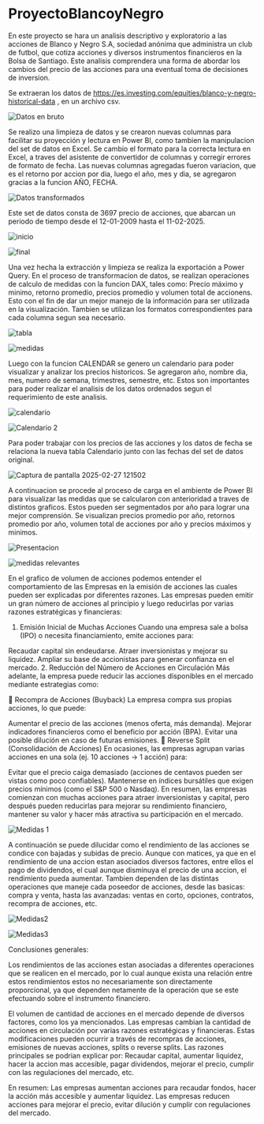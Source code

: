 # ProyectoBlancoyNegro
En este proyecto se hara un analisis descriptivo y exploratorio a las acciones de Blanco y Negro S.A, sociedad anónima que administra un club de futbol, que cotiza acciones y diversos instrumentos financieros en la Bolsa de Santiago. Este analisis comprendera una forma de abordar los cambios del precio de las acciones para una eventual toma de decisiones de inversion. 

Se extraeran los datos de https://es.investing.com/equities/blanco-y-negro-historical-data , en un archivo csv. 


![Datos en bruto](https://github.com/user-attachments/assets/f13c837c-f3d5-499e-9821-6ba5b5e892af)


Se realizo una limpieza de datos y se crearon nuevas columnas para facilitar su proyección y lectura en Power BI, como tambien la manipulacion del set de datos en Excel. Se cambio el formato para la correcta lectura en Excel, a traves del asistente de convertidor de columnas y corregir errores de formato de fecha. Las nuevas columnas agregadas fueron variacion, que es el retorno por accion por dia, luego el año, mes y dia, se agregaron gracias a la funcion AÑO, FECHA.


![Datos transformados](https://github.com/user-attachments/assets/944b5892-99a3-47c0-8c3a-eec8271f37a7)


Este set de datos consta de 3697 precio de acciones, que abarcan un periodo de tiempo desde el 12-01-2009 hasta el 11-02-2025.


![inicio](https://github.com/user-attachments/assets/f3062f31-ccab-4967-8042-7ab5417fb8ef)


![final](https://github.com/user-attachments/assets/6ca15bf5-61d3-4381-b4c5-0364477f678b)


Una vez hecha la extracción y limpieza se realiza la exportación a Power Query. En el proceso de transformacion de datos, se realizan  operaciones de calculo de medidas con la funcion DAX, tales como: Precio máximo y minimo, retorno promedio, precios promedio y volumen total de accionens. Esto con el fin de dar un mejor manejo de la información para ser utilizada en la visualización. Tambien se utilizan los formatos correspondientes para cada columna segun sea necesario.


![tabla](https://github.com/user-attachments/assets/7bde054f-3e6b-4197-b17c-b4e719d951b4)


![medidas](https://github.com/user-attachments/assets/1c388536-26c9-4c22-8201-f1bbb4cf7efe)


Luego con la funcion CALENDAR se genero un calendario para poder visualizar y analizar los precios historicos. Se agregaron año, nombre dia, mes, numero de semana, trimestres, semestre, etc. Estos son importantes para poder realizar el analisis de los datos ordenados segun el requerimiento de este analisis.


![calendario](https://github.com/user-attachments/assets/10f718f9-43ee-4aae-bedb-0c9102e44e74)


![Calendario 2](https://github.com/user-attachments/assets/3d61c652-5384-495c-825b-7183ba03701c)


Para poder trabajar con los precios de las acciones y los datos de fecha se relaciona la nueva tabla Calendario junto con las fechas del set de datos original.


![Captura de pantalla 2025-02-27 121502](https://github.com/user-attachments/assets/6143028f-0f41-455c-9fa2-219a9696b4f8)


A continuacion se procede al proceso de carga en el ambiente de Power BI para visualizar las medidas que se calcularon con anterioridad a traves de distintos graficos. Estos pueden ser segmentados por año para lograr una mejor comprensión. Se visualizan precios promedio por año, retornos promedio por año, volumen total de acciones por año y precios máximos y minimos.


![Presentacion](https://github.com/user-attachments/assets/9aff1be6-f4ae-4120-9eaf-796fcfce9470)


![medidas relevantes](https://github.com/user-attachments/assets/04dd0159-00af-4298-b040-fc769ae40371)


En el grafico de volumen de acciones podemos entender el comportamiento de las Empresas en la emisión de acciones las cuales pueden ser explicadas por diferentes razones. Las empresas pueden emitir un gran número de acciones al principio y luego reducirlas por varias razones estratégicas y financieras:

1. Emisión Inicial de Muchas Acciones
Cuando una empresa sale a bolsa (IPO) o necesita financiamiento, emite acciones para:

Recaudar capital sin endeudarse.
Atraer inversionistas y mejorar su liquidez.
Ampliar su base de accionistas para generar confianza en el mercado.
2. Reducción del Número de Acciones en Circulación
Más adelante, la empresa puede reducir las acciones disponibles en el mercado mediante estrategias como:

🔹 Recompra de Acciones (Buyback)
La empresa compra sus propias acciones, lo que puede:

Aumentar el precio de las acciones (menos oferta, más demanda).
Mejorar indicadores financieros como el beneficio por acción (BPA).
Evitar una posible dilución en caso de futuras emisiones.
🔹 Reverse Split (Consolidación de Acciones)
En ocasiones, las empresas agrupan varias acciones en una sola (ej. 10 acciones → 1 acción) para:

Evitar que el precio caiga demasiado (acciones de centavos pueden ser vistas como poco confiables).
Mantenerse en índices bursátiles que exigen precios mínimos (como el S&P 500 o Nasdaq).
En resumen, las empresas comienzan con muchas acciones para atraer inversionistas y capital, pero después pueden reducirlas para mejorar su rendimiento financiero, mantener su valor y hacer más atractiva su participación en el mercado.


![Medidas 1](https://github.com/user-attachments/assets/b2fc082c-142b-45f2-8dc5-4948c7dcaffc)


A continuación se puede dilucidar como el rendimiento de las acciones se condice con bajadas y subidas de precio. Aunque con matices, ya que en el rendimiento de una accion estan asociados diversos factores, entre ellos el pago de dividendos, el cual aunque disminuya el precio de una accion, el rendimiento pueda aumentar. Tambien dependen de las distintas operaciones que maneje cada poseedor de acciones, desde las basicas: compra y venta, hasta las avanzadas: ventas en corto, opciones, contratos, recompra de acciones, etc.


![Medidas2](https://github.com/user-attachments/assets/2034016f-b517-4f3a-92d6-c61b5d5f976b)


![Medidas3](https://github.com/user-attachments/assets/ffecbc52-4e56-4ba5-9b9a-f029caec893b)


Conclusiones generales:


Los rendimientos de las acciones estan asociadas a diferentes operaciones que se realicen en el mercado, por lo cual aunque exista una relación entre estos rendimientos estos no necesariamente son directamente proporcional, ya que dependen netamente de la operación que se este efectuando sobre el instrumento financiero.

El volumen de cantidad de acciones en el mercado depende de diversos factores, como los ya mencionados. Las empresas cambian la cantidad de acciones en circulación por varias razones estratégicas y financieras. Estas modificaciones pueden ocurrir a través de recompras de acciones, emisiones de nuevas acciones, splits o reverse splits. Las razones principales se podrian explicar por: Recaudar capital, aumentar liquidez, hacer la accion mas accesible, pagar dividendos, mejorar el precio, cumplir con las regulaciones del mercado, etc.

En resumen:
Las empresas aumentan acciones para recaudar fondos, hacer la acción más accesible y aumentar liquidez.
Las empresas reducen acciones para mejorar el precio, evitar dilución y cumplir con regulaciones del mercado.
























